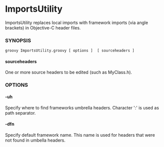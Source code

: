 # ImportsUtility
ImportsUtility replaces local imports with framework imports (via angle brackets) in Objective-C header files.

### SYNOPSIS
`groovy ImportsUtility.groovy [ options ]  [ sourceheaders ]`  
#### sourceheaders  
One or more source headers to be edited (such as MyClass.h).

### OPTIONS
#### -uh
Specify where to find frameworks umbrella headers. Character ':' is used as path separator.
#### -dfn
Specify default framework name. This name is used for headers that were not found in umbella headers.
